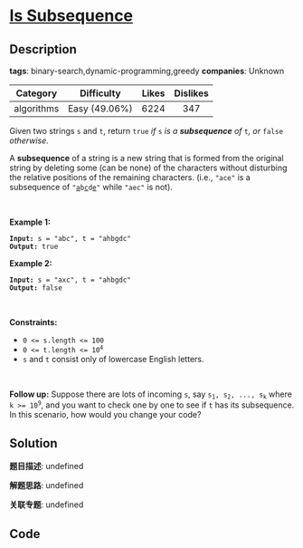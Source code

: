 # [Is Subsequence](https://leetcode.com/problems/is-subsequence/description/)

## Description

**tags**: binary-search,dynamic-programming,greedy
**companies**: Unknown

| Category | Difficulty | Likes | Dislikes |
| :------: | :--------: | :---: | :------: |
| algorithms | Easy (49.06%) | 6224 | 347 |

<p>Given two strings <code>s</code> and <code>t</code>, return <code>true</code><em> if </em><code>s</code><em> is a <strong>subsequence</strong> of </em><code>t</code><em>, or </em><code>false</code><em> otherwise</em>.</p>

<p>A <strong>subsequence</strong> of a string is a new string that is formed from the original string by deleting some (can be none) of the characters without disturbing the relative positions of the remaining characters. (i.e., <code>&quot;ace&quot;</code> is a subsequence of <code>&quot;<u>a</u>b<u>c</u>d<u>e</u>&quot;</code> while <code>&quot;aec&quot;</code> is not).</p>

<p>&nbsp;</p>
<p><strong class="example">Example 1:</strong></p>
<pre><code><strong>Input:</strong> s = "abc", t = "ahbgdc"
<strong>Output:</strong> true</code></pre><p><strong class="example">Example 2:</strong></p>
<pre><code><strong>Input:</strong> s = "axc", t = "ahbgdc"
<strong>Output:</strong> false</code></pre>
<p>&nbsp;</p>
<p><strong>Constraints:</strong></p>

<ul>
	<li><code>0 &lt;= s.length &lt;= 100</code></li>
	<li><code>0 &lt;= t.length &lt;= 10<sup>4</sup></code></li>
	<li><code>s</code> and <code>t</code> consist only of lowercase English letters.</li>
</ul>

<p>&nbsp;</p>
<strong>Follow up:</strong> Suppose there are lots of incoming <code>s</code>, say <code>s<sub>1</sub>, s<sub>2</sub>, ..., s<sub>k</sub></code> where <code>k &gt;= 10<sup>9</sup></code>, and you want to check one by one to see if <code>t</code> has its subsequence. In this scenario, how would you change your code?


## Solution

**题目描述**: undefined

**解题思路**: undefined

**关联专题**: undefined

## Code